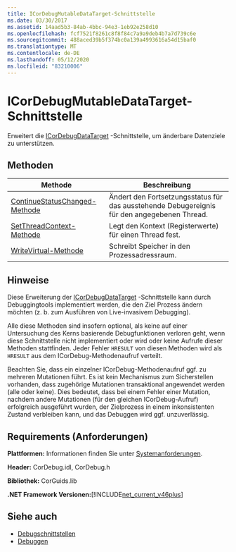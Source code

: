 ```yaml
---
title: ICorDebugMutableDataTarget-Schnittstelle
ms.date: 03/30/2017
ms.assetid: 14aad5b3-84ab-4bbc-94e3-1eb92e258d10
ms.openlocfilehash: fcf7521f8261c8f8f84c7a9a9deb4b7a7d739c6e
ms.sourcegitcommit: 488aced39b5f374bc0a139a4993616a54d15baf0
ms.translationtype: MT
ms.contentlocale: de-DE
ms.lasthandoff: 05/12/2020
ms.locfileid: "83210006"
---
```

# <a name="icordebugmutabledatatarget-interface"></a>ICorDebugMutableDataTarget-Schnittstelle
Erweitert die [ICorDebugDataTarget](icordebugdatatarget-interface.md) -Schnittstelle, um änderbare Datenziele zu unterstützen.  
  
## <a name="methods"></a>Methoden  
  
|Methode|Beschreibung|  
|------------|-----------------|  
|[ContinueStatusChanged-Methode](icordebugmutabledatatarget-continuestatuschanged-method.md)|Ändert den Fortsetzungsstatus für das ausstehende Debugereignis für den angegebenen Thread.|  
|[SetThreadContext-Methode](icordebugmutabledatatarget-setthreadcontext-method.md)|Legt den Kontext (Registerwerte) für einen Thread fest.|  
|[WriteVirtual-Methode](icordebugmutabledatatarget-writevirtual-method.md)|Schreibt Speicher in den Prozessadressraum.|  
  
## <a name="remarks"></a>Hinweise  
 Diese Erweiterung der [ICorDebugDataTarget](icordebugdatatarget-interface.md) -Schnittstelle kann durch Debuggingtools implementiert werden, die den Ziel Prozess ändern möchten (z. b. zum Ausführen von Live-invasivem Debugging).  
  
 Alle diese Methoden sind insofern optional, als keine auf einer Untersuchung des Kerns basierende Debugfunktionen verloren geht, wenn diese Schnittstelle nicht implementiert oder wird oder keine Aufrufe dieser Methoden stattfinden.  Jeder Fehler `HRESULT` von diesen Methoden wird als `HRESULT` aus dem ICorDebug-Methodenaufruf verteilt.  
  
 Beachten Sie, dass ein einzelner ICorDebug-Methodenaufruf ggf. zu mehreren Mutationen führt. Es ist kein Mechanismus zum Sicherstellen vorhanden, dass zugehörige Mutationen transaktional angewendet werden (alle oder keine).  Dies bedeutet, dass bei einem Fehler einer Mutation, nachdem andere Mutationen (für den gleichen ICorDebug-Aufruf) erfolgreich ausgeführt wurden, der Zielprozess in einem inkonsistenten Zustand verbleiben kann, und das Debuggen wird ggf. unzuverlässig.  
  
## <a name="requirements"></a>Requirements (Anforderungen)  
 **Plattformen:** Informationen finden Sie unter [Systemanforderungen](../../get-started/system-requirements.md).  
  
 **Header:** CorDebug.idl, CorDebug.h  
  
 **Bibliothek:** CorGuids.lib  
  
 **.NET Framework Versionen:**[!INCLUDE[net_current_v46plus](../../../../includes/net-current-v46plus-md.md)]  
  
## <a name="see-also"></a>Siehe auch

- [Debugschnittstellen](debugging-interfaces.md)
- [Debuggen](index.md)
